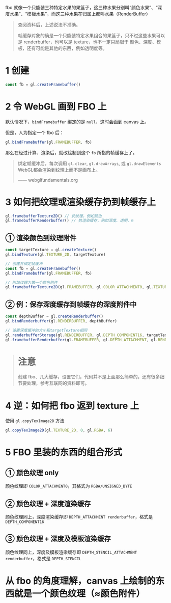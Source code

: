 fbo 就像一个只能装三种特定水果的果篮子，这三种水果分别叫“颜色水果”、“深度水果”、“模板水果”，而这三种水果在归属上都叫水果（RenderBuffer）

> 查阅资料后，上述说法不准确。
>
> 帧缓存对象的确是一个只能装特定水果组合的果篮子，只不过这些水果可以是 renderbuffer，也可以是 texture，也不一定只局限于 颜色、深度、模板，还有可能是其他的东西，例如透明度等。

# 1 创建

``` js
const fb = gl.createFramebuffer()
```



# 2 令 WebGL 画到 FBO 上

默认情况下，`bindFramebuffer` 绑定的是 `null`，这时会画到 canvas 上。

但是，人为指定一个 fbo 后：

``` js
gl.bindFramebuffer(gl.FRAMEBUFFER, fb)
```

那么在经过计算、渲染后，就改绘制到这个 `fb` 所指的帧缓存上了。

> 绑定帧缓冲后，每次调用 `gl.clear`, `gl.drawArrays`, 或 `gl.drawElements` WebGL都会渲染到纹理上而不是画布上。
>
> —— webglfundamentals.org



# 3 如何把纹理或渲染缓存扔到帧缓存上

``` js
gl.framebufferTexture2D() // 扔纹理，例如颜色
gl.framebufferRenderbuffer() // 扔渲染缓存，例如深度、透明、m
```

## ① 渲染颜色到纹理附件

``` js
const targetTexture = gl.createTexture()
gl.bindTexture(gl.TEXTURE_2D, targetTexture)

// 创建并绑定帧缓冲
const fb = gl.createFramebuffer()
gl.bindFramebuffer(gl.FRAMEBUFFER, fb)

// 附加纹理为第一个颜色附件
gl.framebufferTexture2D(gl.FRAMEBUFFER, gl.COLOR_ATTACHMENT0, gl.TEXTURE_2D, targetTexture, 0)
```



## ② 例：保存深度缓存到帧缓存的深度附件中

``` js
const depthBuffer = gl.createRenderbuffer()
gl.bindRenderbuffer(gl.RENDERBUFFER, depthBuffer)

// 设置深度缓冲的大小和targetTexture相同
gl.renderbufferStorage(gl.RENDERBUFFER, gl.DEPTH_COMPONENT16, targetTextureWidth, targetTextureHeight)
gl.framebufferRenderbuffer(gl.FRAMEBUFFER, gl.DEPTH_ATTACHMENT, gl.RENDERBUFFER, depthBuffer)
```



> # 注意
>
> 创建 fbo、几大缓存，设置它们，代码并不是上面那么简单的，还有很多细节要处理，参考互联网的资料即可。



# 4 逆：如何把 fbo 返到 texture 上

使用 `gl.copyTexImage2D` 方法

``` js
gl.copyTexImage2D(gl.TEXTURE_2D, 0, gl.RGBA, 6)
```





# 5 FBO 里装的东西的组合形式

## ① 颜色纹理 only

颜色纹理即 `COLOR_ATTACHMENT0`，其格式为 `RGBA/UNSIGNED_BYTE`

## ② 颜色纹理 + 深度渲染缓存

颜色纹理同上，深度渲染缓存即 `DEPTH_ATTACHMENT renderbuffer`，格式是 `DEPTH_COMPONENT16`

## ③ 颜色纹理 + 深度及模板渲染缓存

颜色纹理同上，深度及模板渲染缓存即 `DEPTH_STENCIL_ATTACHMENT renderbuffer`，格式是 `DEPTH_STENCIL`



# 从 fbo 的角度理解，canvas 上绘制的东西就是一个颜色纹理（≈颜色附件）
